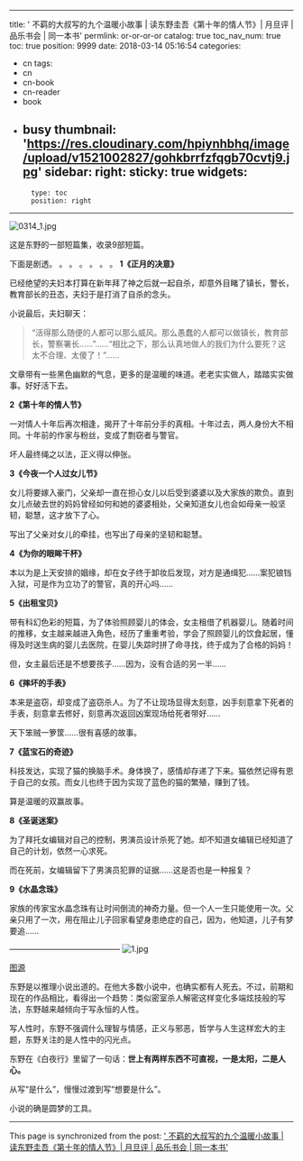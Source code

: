 
---
title: ' 不羁的大叔写的九个温暖小故事 | 读东野圭吾《第十年的情人节》| 月旦评 | 品乐书会 | 同一本书'
permlink: or-or-or-or
catalog: true
toc_nav_num: true
toc: true
position: 9999
date: 2018-03-14 05:16:54
categories:
- cn
tags:
- cn
- cn-book
- cn-reader
- book
- busy
thumbnail: 'https://res.cloudinary.com/hpiynhbhq/image/upload/v1521002827/gohkbrrfzfqgb70cvtj9.jpg'
sidebar:
    right:
        sticky: true
widgets:
    -
        type: toc
        position: right
---


![0314_1.jpg](https://res.cloudinary.com/hpiynhbhq/image/upload/v1521002827/gohkbrrfzfqgb70cvtj9.jpg)

这是东野的一部短篇集，收录9部短篇。

下面是剧透。
。
。
。
。
。
。
**1《正月的决意》**

已经绝望的夫妇本打算在新年拜了神之后就一起自杀，却意外目睹了镇长，警长，教育部长的丑态，夫妇于是打消了自杀的念头。

小说最后，夫妇聊天：

>“活得那么随便的人都可以那么威风。那么愚蠢的人都可以做镇长，教育部长，警察署长……”……“相比之下，那么认真地做人的我们为什么要死？这太不合理、太傻了！”……

文章带有一些黑色幽默的气息，更多的是温暖的味道。老老实实做人，踏踏实实做事。好好活下去。

**2《第十年的情人节》**

一对情人十年后再次相逢，揭开了十年前分手的真相。十年过去，两人身份大不相同。十年前的作家与粉丝，变成了剽窃者与警官。

坏人最终绳之以法，正义得以伸张。

**3《今夜一个人过女儿节》**

女儿将要嫁入豪门，父亲却一直在担心女儿以后受到婆婆以及大家族的欺负。直到女儿点破去世的妈妈曾经如何和她的婆婆相处，父亲知道女儿也会如母亲一般坚韧，聪慧，这才放下了心。

写出了父亲对女儿的牵挂，也写出了母亲的坚韧和聪慧。

**4《为你的眼眸干杯》**

本以为是上天安排的姻缘，却在女子终于卸妆后发现，对方是通缉犯……案犯锒铛入狱，可是作为立功了的警官，真的开心吗……


**5《出租宝贝》**

带有科幻色彩的短篇，为了体验照顾婴儿的体会，女主租借了机器婴儿。随着时间的推移，女主越来越进入角色，经历了重重考验，学会了照顾婴儿的饮食起居，懂得及时送生病的婴儿去医院，在婴儿失踪时拼了命寻找，终于成为了合格的妈妈！

但，女主最后还是不想要孩子……因为，没有合适的另一半……

**6《摔坏的手表》**

本来是盗窃，却变成了盗窃杀人。为了不让现场显得太刻意，凶手刻意拿下死者的手表，刻意拿去修好，刻意再次返回凶案现场给死者带好……

天下笨贼一箩筐……很有喜感的故事。

**7《蓝宝石的奇迹》**

科技发达，实现了猫的换脑手术。身体换了，感情却存递了下来。猫依然记得有恩于自己的女孩。而女儿也终于因为实现了蓝色的猫的繁殖，赚到了钱。

算是温暖的双赢故事。

**8《圣诞迷案》**

为了拜托女编辑对自己的控制，男演员设计杀死了她。却不知道女编辑已经知道了自己的计划，依然一心求死。

而在死前，女编辑留下了男演员犯罪的证据……这是否也是一种报复？

**9《水晶念珠》**

家族的传家宝水晶念珠有让时间倒流的神奇力量。但一个人一生只能使用一次。父亲只用了一次，用在阻止儿子回家看望身患绝症的自己，因为，他知道，儿子有梦要追……

——————————————
![1.jpg](https://res.cloudinary.com/hpiynhbhq/image/upload/v1521004216/aec4zmvusgz2xxicaode.jpg)

[图源](http://img.mp.itc.cn/upload/20170613/a18fc451cce142cf8441fa42419160e9_th.jpg)

东野是以推理小说出道的。在他大多数小说中，也确实都有人死去。不过，前期和现在的作品相比，看得出一个趋势：类似密室杀人解密这样变化多端炫技般的写法，东野越来越倾向于写永恒的人性。

写人性时，东野不强调什么理智与情感，正义与邪恶，哲学与人生这样宏大的主题，东野关注的是人性中的闪光点。

东野在《白夜行》里留了一句话：**世上有两样东西不可直视，一是太阳，二是人心。**

从写“是什么”，慢慢过渡到写“想要是什么”。

小说的确是圆梦的工具。


- - -

This page is synchronized from the post: [' 不羁的大叔写的九个温暖小故事 | 读东野圭吾《第十年的情人节》| 月旦评 | 品乐书会 | 同一本书'](https://steemit.com/@weisheng167388/or-or-or-or)
